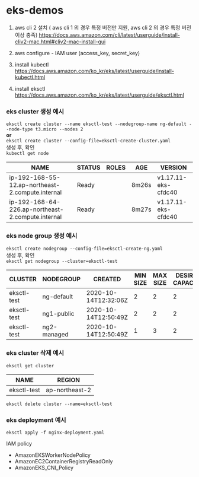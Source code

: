# eks-demos

1. aws cli 2 설치 ( aws cli 1 의 경우 특정 버전만 지원, aws cli 2 의 경우 특정 버전 이상 충족) 
https://docs.aws.amazon.com/cli/latest/userguide/install-cliv2-mac.html#cliv2-mac-install-gui

2. aws configure - IAM user (access_key, secret_key)

3. install kubectl<br>
https://docs.aws.amazon.com/ko_kr/eks/latest/userguide/install-kubectl.html

4. install eksctl<br>
https://docs.aws.amazon.com/ko_kr/eks/latest/userguide/eksctl.html


### eks cluster 생성 예시<br>
`eksctl create cluster --name eksctl-test --nodegroup-name ng-default --node-type t3.micro --nodes 2` <br>
**or**<br>
`eksctl create cluster --config-file=eksctl-create-cluster.yaml`<br>
생성 후, 확인<br>
`kubectl get node`<br>

NAME                                               | STATUS  | ROLES   | AGE    | VERSION
---------------------------------------------------|--------|--------|-------|--------------------
ip-192-168-55-12.ap-northeast-2.compute.internal   | Ready  | <none> | 8m26s | v1.17.11-eks-cfdc40
ip-192-168-64-226.ap-northeast-2.compute.internal  | Ready  | <none> | 8m27s | v1.17.11-eks-cfdc40


### eks node group 생성 예시<br>
`eksctl create nodegroup --config-file=eksctl-create-ng.yaml`<br>
생성 후, 확인<br>
`eksctl get nodegroup --cluster=eksctl-test`<br>

CLUSTER		|NODEGROUP	|CREATED			|MIN SIZE	|MAX SIZE	|DESIRED CAPACITY	|INSTANCE TYPE	|IMAGE ID
----------|-----------|-------------|---------|---------|-----------------|---------------|------
eksctl-test	|ng-default	|2020-10-14T12:32:06Z	|2		|2		|2			|t3.micro	|ami-025592e84db381916
eksctl-test	|ng1-public	|2020-10-14T12:50:49Z	|2		|2		|2			|t3.micro	|ami-025592e84db381916
eksctl-test	|ng2-managed	|2020-10-14T12:50:49Z	|1		|3		|2

### eks cluster 삭제 예시<br>
`eksctl get cluster`<br>

NAME            |REGION
----------------|------
eksctl-test     |ap-northeast-2

`eksctl delete cluster --name=eksctl-test`

### eks deployment 예시 <br>
`eksctl apply -f nginx-deployment.yaml`


IAM policy
- AmazonEKSWorkerNodePolicy
- AmazonEC2ContainerRegistryReadOnly
- AmazonEKS_CNI_Policy